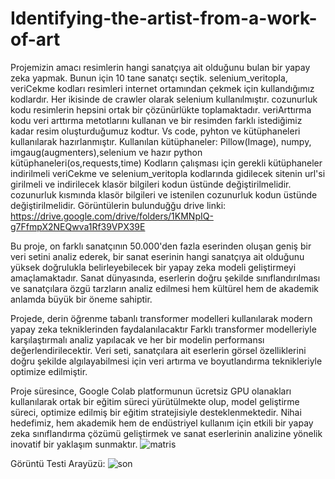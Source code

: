 # Identifying-the-artist-from-a-work-of-art

Projemizin amacı resimlerin hangi sanatçıya ait olduğunu bulan bir yapay zeka yapmak.
Bunun için 10 tane sanatçı seçtik.
selenium_veritopla, veriCekme kodları resimleri internet ortamından çekmek için kullandığımız kodlardır.
Her ikisinde de crawler olarak selenium kullanılmıştır.
cozunurluk kodu resimlerin hepsini ortak bir çözünürlükte toplamaktadır.
veriArttırma kodu veri arttırma metotlarını kullanan ve bir resimden farklı istediğimiz kadar resim oluşturduğumuz kodtur. 
Vs code, pyhton ve kütüphaneleri kullanılarak hazırlanmıştır.
Kullanılan kütüphaneler: Pillow(Image), numpy, imgaug(augmenters),selenium ve hazır python kütüphaneleri(os,requests,time)
Kodların çalışması için gerekli kütüphaneler indirilmeli
veriCekme ve selenium_veritopla kodlarında gidilecek sitenin url'si girilmeli ve indirilecek klasör bilgileri kodun üstünde değiştirilmelidir. 
cozunurluk kısmında klasör bilgileri ve istenilen cozunurluk kodun üstünde değiştirilmelidir.
Görüntülerin bulunduğğu drive linki:
https://drive.google.com/drive/folders/1KMNpIQ-g7FfmpX2NEQwva1Rf39VPX39E

Bu proje, on farklı sanatçının 50.000'den fazla eserinden oluşan geniş bir veri setini analiz ederek, bir sanat eserinin hangi sanatçıya ait olduğunu yüksek doğrulukla belirleyebilecek bir yapay zeka modeli geliştirmeyi amaçlamaktadır. 
Sanat dünyasında, eserlerin doğru şekilde sınıflandırılması ve sanatçılara özgü tarzların analiz edilmesi hem kültürel hem de akademik anlamda büyük bir öneme sahiptir. 

Projede, derin öğrenme tabanlı transformer modelleri kullanılarak modern yapay zeka tekniklerinden faydalanılacaktır Farklı transformer modelleriyle karşılaştırmalı analiz yapılacak ve her bir modelin performansı değerlendirilecektir. 
Veri seti, sanatçılara ait eserlerin görsel özelliklerini doğru şekilde algılayabilmesi için veri artırma ve boyutlandırma teknikleriyle optimize edilmiştir. 

Proje süresince, Google Colab platformunun ücretsiz GPU olanakları kullanılarak ortak bir eğitim süreci yürütülmekte olup, model geliştirme süreci, optimize edilmiş bir eğitim stratejisiyle desteklenmektedir. 
Nihai hedefimiz, hem akademik hem de endüstriyel kullanım için etkili bir yapay zeka sınıflandırma çözümü geliştirmek ve sanat eserlerinin analizine yönelik inovatif bir yaklaşım sunmaktır. 
![matris](https://github.com/user-attachments/assets/1f9c87a3-0e2d-46d7-8ce1-b6ffec14c803)


Görüntü Testi Arayüzü:
![son](https://github.com/user-attachments/assets/166eae72-a03e-4ce9-828d-54e8ed737383)


